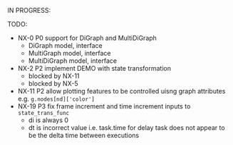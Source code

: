 IN PROGRESS:

TODO:
- NX-0 P0 support for DiGraph and MultiDiGraph
  - DiGraph model, interface
  - MultiGraph model, interface
  - MultiDiGraph model, interface
- NX-2 P2 implement DEMO with state transformation
  - blocked by NX-11
  - blocked by NX-5
- NX-11 P2 allow plotting features to be controlled uisng graph attributes e.g. `g.nodes[nd]['color']`
- NX-19 P3 fix frame increment and time increment inputs to `state_trans_func`
  - di is always 0
  - dt is incorrect value i.e. task.time for delay task does not appear to be the delta time between executions
